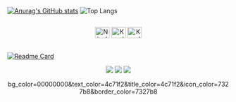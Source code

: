 

[![Anurag's GitHub stats](https://github-readme-stats.vercel.app/api?username=NicoleValleGurgel&hide=prs&rank_icon=github&show_icons=true&bg_color=00000000&text_color=4c71f2&title_color=4c71f2&icon_color=7327b8&border_color=7327b8)](https://github.com/NicoleValleGurgel/github-readme-stats) 
![Top Langs](https://github-readme-stats.vercel.app/api/top-langs/?username=NicoleValleGurgel&layout=compact&bg_color=00000000&text_color=4c71f2&title_color=4c71f2&icon_color=7327b8&border_color=7327b8)
##
<div align="center"> 
   <img alt="Nicole-vscode" height="25" width="33" src="https://cdn.jsdelivr.net/gh/devicons/devicon/icons/vscode/vscode-original.svg" />
   <img alt="Karol-git" height="25" width="33" src="https://cdn.jsdelivr.net/gh/devicons/devicon/icons/git/git-original.svg" />  
  <img alt="Karol-git" height="25" width="33" src="https://cdn.jsdelivr.net/gh/devicons/devicon@latest/icons/python/python-original.svg" />
</div>

##
[![Readme Card](https://github-readme-stats.vercel.app/api/pin/?username=NicoleValleGurgel&repo=AutomacaoDeTarefas&bg_color=00000000&text_color=4c71f2&title_color=4c71f2&icon_color=7327b8&border_color=7327b8)](https://github.com/anuraghazra/github-readme-stats)


<div align="center"> 
  
  <a href="https://dev.to/mariapalito" target="_blank"><img src="https://img.shields.io/badge/dev.to-0A0A0A?style=for-the-badge&logo=devdotto&logoColor=white"></a>
  <a href = "mailto:mklp1@aluno.ifal.edu.br"><img src="https://img.shields.io/badge/-Gmail-%23333?style=for-the-badge&logo=gmail&logoColor=white" target="_blank"></a>
  <a href="https://www.linkedin.com/in/nicole-valle-gurgel-364160201" target="_blank"><img src="https://img.shields.io/badge/-LinkedIn-%230077B5?style=for-the-badge&logo=linkedin&logoColor=white" target="_blank"></a>


  bg_color=00000000&text_color=4c71f2&title_color=4c71f2&icon_color=7327b8&border_color=7327b8



